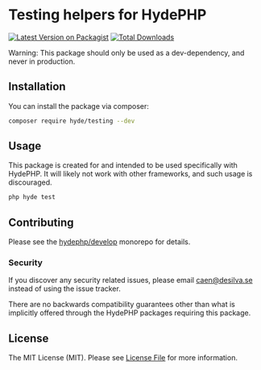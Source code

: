 # Testing helpers for HydePHP

[![Latest Version on Packagist](https://img.shields.io/packagist/v/hyde/testing.svg?style=flat-square)](https://packagist.org/packages/hyde/testing)
[![Total Downloads](https://img.shields.io/packagist/dt/hyde/testing.svg?style=flat-square)](https://packagist.org/packages/hyde/testing)


Warning: This package should only be used as a dev-dependency, and never in production.

## Installation

You can install the package via composer:

```bash
composer require hyde/testing --dev
```

## Usage

This package is created for and intended to be used specifically with HydePHP. It will likely not work with other frameworks, and such usage is discouraged.

```bash
php hyde test
```

## Contributing

Please see the [hydephp/develop](https://github.com/hydephp/develop/issues) monorepo for details.

### Security

If you discover any security related issues, please email caen@desilva.se instead of using the issue tracker.

There are no backwards compatibility guarantees other than what is implicitly offered through the HydePHP packages requiring this package.

## License

The MIT License (MIT). Please see [License File](LICENSE.md) for more information.
